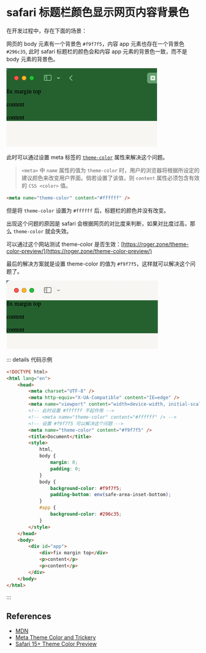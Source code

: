 # safari 标题栏颜色显示网页内容背景色

在开发过程中，存在下面的场景：

网页的 body 元素有一个背景色 `#f9f7f5`，内容 app 元素也存在一个背景色 `#296c35`, 此时 safari 标题栏的颜色会和内容 app 元素的背景色一致，而不是 body 元素的背景色。

<div class="flex justify-center">
    <img src="./img/theme-color/theme-color-origin.png" alt="safari 标题栏颜色显示网页内容背景色"/>
</div>

此时可以通过设置 meta 标签的 [`theme-color`](https://developer.mozilla.org/zh-CN/docs/Web/HTML/Element/meta/name/theme-color) 属性来解决这个问题。

> `<meta>` 中 `name` 属性的值为 `theme-color` 时，用户的浏览器将根据所设定的建议颜色来改变用户界面。倘若设置了该值，则 `content` 属性必须包含有效的 `CSS <color>` 值。

```html
<meta name="theme-color" content="#ffffff" />
```

但是将 `theme-color` 设置为 `#ffffff` 后，标题栏的颜色并没有改变。

出现这个问题的原因是 safari 会根据网页的对比度来判断，如果对比度过高，那么 `theme-color` 就会失效。

可以通过这个网站测试 theme-color 是否生效：[https://roger.zone/theme-color-preview/](https://roger.zone/theme-color-preview/)

最后的解决方案就是设置 theme-color 的值为 `#f9f7f5`，这样就可以解决这个问题了。

<div class="flex justify-center">
    <img src="./img/theme-color/theme-color-fixed.png" alt="safari 标题栏颜色显示网页内容背景色"/>
</div>

::: details 代码示例

```html
<!DOCTYPE html>
<html lang="en">
    <head>
        <meta charset="UTF-8" />
        <meta http-equiv="X-UA-Compatible" content="IE=edge" />
        <meta name="viewport" content="width=device-width, initial-scale=1.0" />
        <!-- 此时设置 #ffffff 不起作用 -->
        <!-- <meta name="theme-color" content="#ffffff" /> -->
        <!-- 设置 #f9f7f5 可以解决这个问题 -->
        <meta name="theme-color" content="#f9f7f5" />
        <title>Document</title>
        <style>
            html,
            body {
                margin: 0;
                padding: 0;
            }
            body {
                background-color: #f9f7f5;
                padding-bottom: env(safe-area-inset-bottom);
            }
            #app {
                background-color: #296c35;
            }
        </style>
    </head>
    <body>
        <div id="app">
            <div>fix margin top</div>
            <p>content</p>
            <p>content</p>
        </div>
    </body>
</html>
```

:::

## References

-   [MDN](https://developer.mozilla.org/zh-CN/docs/Web/HTML/Element/meta/name/theme-color)
-   [Meta Theme Color and Trickery](https://css-tricks.com/meta-theme-color-and-trickery/#aa-prohibited-colors)
-   [Safari 15+ Theme Color Preview](https://roger.zone/theme-color-preview/)
